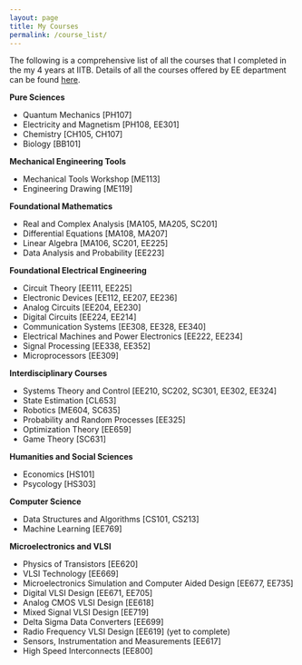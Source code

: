 ```yaml
---
layout: page
title: My Courses
permalink: /course_list/
---
```


The following is a comprehensive list of all the courses that I completed in the my 4 years at IITB. Details of all the courses offered by EE department can be found [here](https://www.ee.iitb.ac.in/web/academics/courses).

**Pure Sciences**

- Quantum Mechanics [PH107]
- Electricity and Magnetism [PH108, EE301]
- Chemistry [CH105, CH107]
- Biology [BB101]

**Mechanical Engineering Tools**

- Mechanical Tools Workshop [ME113]
- Engineering Drawing [ME119]

**Foundational Mathematics**

- Real and Complex Analysis [MA105, MA205, SC201]
- Differential Equations [MA108, MA207]
- Linear Algebra [MA106, SC201, EE225]
- Data Analysis and Probability [EE223]

**Foundational Electrical Engineering**

- Circuit Theory [EE111, EE225]
- Electronic Devices [EE112, EE207, EE236]
- Analog Circuits [EE204, EE230]
- Digital Circuits [EE224, EE214]
- Communication Systems [EE308, EE328, EE340]
- Electrical Machines and Power Electronics [EE222, EE234]
- Signal Processing [EE338, EE352]
- Microprocessors [EE309]

**Interdisciplinary Courses**

- Systems Theory and Control [EE210, SC202, SC301, EE302, EE324]
- State Estimation [CL653]
- Robotics [ME604, SC635]
- Probability and Random Processes [EE325]
- Optimization Theory [EE659]
- Game Theory [SC631]

**Humanities and Social Sciences**

- Economics [HS101]
- Psycology [HS303]

**Computer Science**

- Data Structures and Algorithms [CS101, CS213]
- Machine Learning [EE769]

**Microelectronics and VLSI**

- Physics of Transistors [EE620]
- VLSI Technology [EE669]
- Microelectronics Simulation and Computer Aided Design [EE677, EE735]
- Digital VLSI Design [EE671, EE705]
- Analog CMOS VLSI Design [EE618]
- Mixed Signal VLSI Design [EE719]
- Delta Sigma Data Converters [EE699]
- Radio Frequency VLSI Design [EE619] (yet to complete)
- Sensors, Instrumentation and Measurements [EE617]
- High Speed Interconnects [EE800]